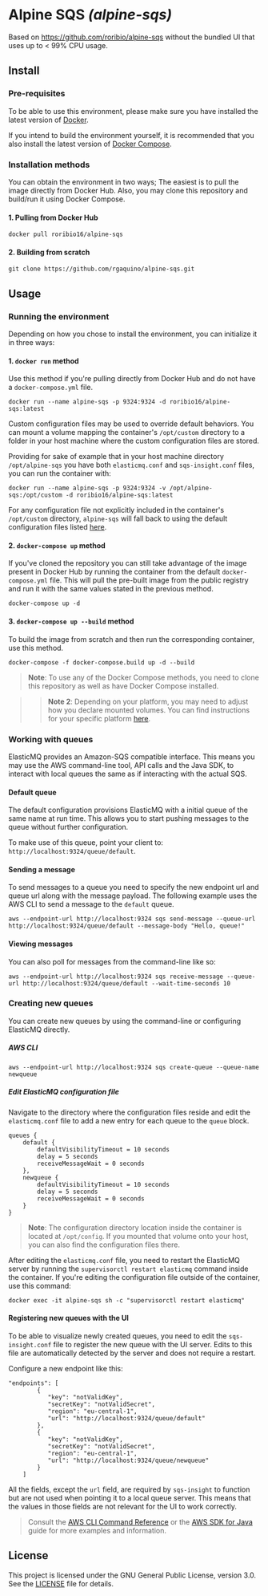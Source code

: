 # Alpine SQS _(alpine-sqs)_

Based on https://github.com/roribio/alpine-sqs without the bundled UI that uses up to < 99% CPU usage.

## Install
### Pre-requisites

To be able to use this environment, please make sure you have installed the latest version of [Docker](https://docs.docker.com/engine/installation/). 

If you intend to build the environment yourself, it is recommended that you also install the latest version of [Docker Compose](https://docs.docker.com/compose/install/).

### Installation methods
You can obtain the environment in two ways; The easiest is to pull the image directly from Docker Hub. Also, you may clone this repository and build/run it using Docker Compose.
#### 1. Pulling from Docker Hub
```
docker pull roribio16/alpine-sqs
```
#### 2. Building from scratch
```
git clone https://github.com/rgaquino/alpine-sqs.git
```
## Usage
### Running the environment
Depending on how you chose to install the environment, you can initialize it in three ways:

#### 1. `docker run` method
Use this method if you're pulling directly from Docker Hub and do not have a `docker-compose.yml` file.

```
docker run --name alpine-sqs -p 9324:9324 -d roribio16/alpine-sqs:latest
```

Custom configuration files may be used to override default behaviors. You can mount a volume mapping the container's `/opt/custom` directory to a folder in your host machine where the custom configuration files are stored.

Providing for sake of example that in your host machine directory `/opt/alpine-sqs` you have both `elasticmq.conf` and `sqs-insight.conf` files, you can run the container with:

```
docker run --name alpine-sqs -p 9324:9324 -v /opt/alpine-sqs:/opt/custom -d roribio16/alpine-sqs:latest
```

For any configuration file not explicitly included in the container's `/opt/custom` directory, `alpine-sqs` will fall back to using the default configuration files listed [here](https://github.com/roribio/alpine-sqs/tree/master/opt).

#### 2. `docker-compose up` method
If you've cloned the repository you can still take advantage of the image present in Docker Hub by running the container from the default `docker-compose.yml` file. This will pull the pre-built image from the public registry and run it with the same values stated in the previous method.

```
docker-compose up -d
```

#### 3. `docker-compose up --build` method
To build the image from scratch and then run the corresponding container, use this method.

```
docker-compose -f docker-compose.build up -d --build
```

> **Note**: To use any of the Docker Compose methods, you need to clone this repository as well as have Docker Compose installed.

>> **Note 2**: Depending on your platform, you may need to adjust how you declare mounted volumes. You can find instructions for your specific platform [here](https://github.com/roribio/alpine-sqs/wiki/Sharing-files-with-host-machine).

### Working with queues
ElasticMQ provides an Amazon-SQS compatible interface. This means you may use the AWS command-line tool, API calls and the Java SDK, to interact with local queues the same as if interacting with the actual SQS.

#### Default queue
The default configuration provisions ElasticMQ with a initial queue of the same name at run time. This allows you to start pushing messages to the queue without further configuration. 

To make use of this queue, point your client to: `http://localhost:9324/queue/default`.

#### Sending a message
To send messages to a queue you need to specify the new endpoint url and queue url along with the message payload. The following example uses the AWS CLI to send a message to the `default` queue. 

```
aws --endpoint-url http://localhost:9324 sqs send-message --queue-url http://localhost:9324/queue/default --message-body "Hello, queue!"
```

#### Viewing messages

You can also poll for messages from the command-line like so:

```
aws --endpoint-url http://localhost:9324 sqs receive-message --queue-url http://localhost:9324/queue/default --wait-time-seconds 10
```

### Creating new queues
You can create new queues by using the command-line or configuring ElasticMQ directly.

##### AWS CLI
```
aws --endpoint-url http://localhost:9324 sqs create-queue --queue-name newqueue
```

##### Edit ElasticMQ configuration file
Navigate to the directory where the configuration files reside and edit the `elasticmq.conf` file to add a new entry for each queue to the `queue` block.

```
queues {
    default {
        defaultVisibilityTimeout = 10 seconds
        delay = 5 seconds
        receiveMessageWait = 0 seconds
    },
    newqueue {
        defaultVisibilityTimeout = 10 seconds
        delay = 5 seconds
        receiveMessageWait = 0 seconds
    }
}
```

> **Note**: The configuration directory location inside the container is located at `/opt/config`. If you mounted that volume onto your host, you can also find the configuration files there.

After editing the `elasticmq.conf` file, you need to restart the ElasticMQ server by running the `supervisorctl restart elasticmq` command inside the container. If you're editing the configuration file outside of the container, use this command: 

```
docker exec -it alpine-sqs sh -c "supervisorctl restart elasticmq"
``` 

#### Registering new queues with the UI
To be able to visualize newly created queues, you need to edit the `sqs-insight.conf` file to register the new queue with the UI server. Edits to this file are automatically detected by the server and does not require a restart.

Configure a new endpoint like this:

```
"endpoints": [
        {
           "key": "notValidKey",
           "secretKey": "notValidSecret",
           "region": "eu-central-1",
           "url": "http://localhost:9324/queue/default"
        },
        {
           "key": "notValidKey",
           "secretKey": "notValidSecret",
           "region": "eu-central-1",
           "url": "http://localhost:9324/queue/newqueue"
        }
    ]

```

All the fields, except the `url` field, are required by `sqs-insight` to function but are not used when pointing it to a local queue server. This means that the values in those fields are not relevant for the UI to work correctly.

> Consult the [AWS CLI Command Reference](http://docs.aws.amazon.com/cli/latest/reference/sqs/index.html#cli-aws-sqs) or the [AWS SDK for Java](http://docs.aws.amazon.com/sdk-for-java/v1/developer-guide/examples-sqs-message-queues.html) guide for more examples and information.

## License

This project is licensed under the GNU General Public License, version 3.0. See the [LICENSE](./LICENSE) file for details.
